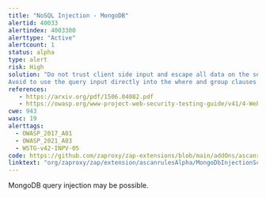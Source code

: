 ```yaml
---
title: "NoSQL Injection - MongoDB"
alertid: 40033
alertindex: 4003300
alerttype: "Active"
alertcount: 1
status: alpha
type: alert
risk: High
solution: "Do not trust client side input and escape all data on the server side. 
Avoid to use the query input directly into the where and group clauses and upgrade all drivers at the latest available version."
references:
   - https://arxiv.org/pdf/1506.04082.pdf
   - https://owasp.org/www-project-web-security-testing-guide/v41/4-Web_Application_Security_Testing/07-Input_Validation_Testing/05.6-Testing_for_NoSQL_Injection.html
cwe: 943
wasc: 19
alerttags: 
  - OWASP_2017_A01
  - OWASP_2021_A03
  - WSTG-v42-INPV-05
code: https://github.com/zaproxy/zap-extensions/blob/main/addOns/ascanrulesAlpha/src/main/java/org/zaproxy/zap/extension/ascanrulesAlpha/MongoDbInjectionScanRule.java
linktext: "org/zaproxy/zap/extension/ascanrulesAlpha/MongoDbInjectionScanRule.java"
---
```

MongoDB query injection may be possible.
